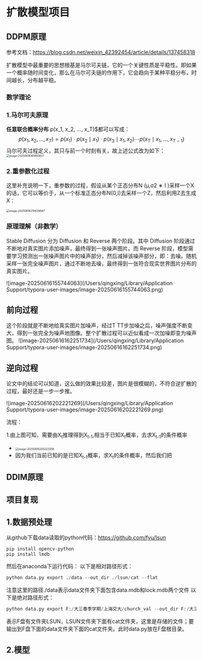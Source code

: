 # 扩散模型项目

## DDPM原理

参考文档：https://blog.csdn.net/weixin_42392454/article/details/137458318

扩散模型中最重要的思想根基是马尔可夫链，它的一个关键性质是平稳性。即如果一个概率随时间变化，那么在马尔可夫链的作用下，它会趋向于某种平稳分布，时间越长，分布越平稳。

### 数学理论

### 1.马尔可夫原理

**任意联合概率分布** p(x_1, x_2, ..., x_T)$都可以写成：
$$
p(x_1, x_2, ..., x_T) = p(x_1) \cdot p(x_2 \mid x_1) \cdot p(x_3 \mid x_1, x_2) \cdots p(x_T \mid x_1, ..., x_{T-1})
$$
马尔可夫过程定义，其只与前一个时刻有关，故上述公式改为如下：
<img src="/Users/qingxing/Library/Application Support/typora-user-images/image-20250616161850837.png" alt="image-20250616161850837" style="zoom: 50%;" />       

### 2.重参数化过程

这里补充说明一下，重参数的过程，假设从某个正态分布N (μ,σ2 ∗ I )采样一个X的话，它可以等价于，从一个标准正态分布N(0,I)去采样一个Z，然后利用Z去生成X：

<img src="/Users/qingxing/Library/Application Support/typora-user-images/image-20250616210629947.png" alt="image-20250616210629947" style="zoom:50%;" />

### 原理理解（非数学）

Stable Diffusion 分为 Diffusion 和 Reverse 两个阶段。其中 Diffusion 阶段通过不断地对真实图片添加噪声，最终得到一张噪声图片。而 Reverse 阶段，模型需要学习预测出一张噪声图片中的噪声部分，然后减掉该噪声部分，即：去噪。随机采样一张完全噪声图片，通过不断地去噪，最终得到一张符合现实世界图片分布的真实图片。

![image-20250616155744063](/Users/qingxing/Library/Application Support/typora-user-images/image-20250616155744063.png)

## 前向过程

这个阶段就是不断地给真实图片加噪声，经过T TT步加噪之后，噪声强度不断变大，得到一张完全为噪声地图像。整个扩散过程可以近似看成一次加噪即变为噪声图。
![image-20250616162251734](/Users/qingxing/Library/Application Support/typora-user-images/image-20250616162251734.png)

## 逆向过程

论文中的结论可以知道，这么做的效果比较差，图片是很模糊的，不符合逆扩散的过程，最好还是一步一步推。

![image-20250616202221269](/Users/qingxing/Library/Application Support/typora-user-images/image-20250616202221269.png)

流程：

1.由上图可知，需要由X<sub>t</sub>推理得到X<sub>t-1</sub>,相当于已知X<sub>t</sub>概率，去求X<sub>t-1</sub>的条件概率

* <img src="/Users/qingxing/Library/Application Support/typora-user-images/image-20250616205323356.png" alt="image-20250616205323356" style="zoom: 50%;" />
* 因为我们当前已知的是已知X<sub>t-1</sub>概率，求X<sub>t</sub>的条件概率，然后我们把

## DDIM原理

## 项目复现

## 1.数据预处理

从github下载data读取的python代码：https://github.com/fyu/lsun

```
pip install opencv-python
pip install lmdb
```

然后在anaconda下运行代码：
以下是相对路径形式：

```python
python data.py export ./data --out_dir ./lsun/cat --flat
```

注意这里的路径./data表示data文件夹下面包含data.mdb和lock.mdb两个文件
以下是绝对路径形式：

```python
python data.py export F:/大三春季学期/上海交大/church_val --out_dir F:/大三春季学期/上海交大/data/church_val --flat
```

表示F盘有文件夹LSUN，LSUN文件夹下面有cat文件夹，这里是存储的文件；要输出到F盘下面的data文件夹下面的cat文件夹。此时data.py放在F盘根目录。

## 2.模型

